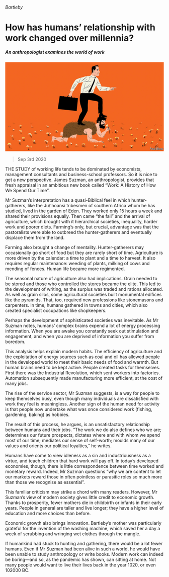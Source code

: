 ###### Bartleby

# How has humans’ relationship with work changed over millennia? 

##### An anthropologist examines the world of work 

![image](images/20200905_WBD002_0.jpg) 

> Sep 3rd 2020 

THE STUDY of working life tends to be dominated by economists, management consultants and business-school professors. So it is nice to get a new perspective. James Suzman, an anthropologist, provides that fresh appraisal in an ambitious new book called “Work: A History of How We Spend Our Time”.

Mr Suzman’s interpretation has a quasi-Biblical feel in which hunter-gatherers, like the Ju/’hoansi tribesmen of southern Africa whom he has studied, lived in the garden of Eden. They worked only 15 hours a week and shared their provisions equally. Then came “the fall” and the arrival of agriculture, which brought with it hierarchical societies, inequality, harder work and poorer diets. Farming’s only, but crucial, advantage was that the pastoralists were able to outbreed the hunter-gatherers and eventually displace them from the land.


Farming also brought a change of mentality. Hunter-gatherers may occasionally go short of food but they are rarely short of time. Agriculture is more driven by the calendar: a time to plant and a time to harvest. It also requires regular maintenance: weeding of plants, milking of cows and mending of fences. Human life became more regimented.

The seasonal nature of agriculture also had implications. Grain needed to be stored and those who controlled the stores became the elite. This led to the development of writing, as the surplus was traded and rations allocated. As well as grain silos, some agricultural societies built monumental edifices like the pyramids. That, too, required new professions like stonemasons and carpenters. In time, humans gathered in towns and cities, which also created specialist occupations like shopkeepers.

Perhaps the development of sophisticated societies was inevitable. As Mr Suzman notes, humans’ complex brains expend a lot of energy processing information. When you are awake you constantly seek out stimulation and engagement, and when you are deprived of information you suffer from boredom.

This analysis helps explain modern habits. The efficiency of agriculture and the exploitation of energy sources such as coal and oil has allowed people in the developed world to meet their basic needs of food and warmth. But human brains need to be kept active. People created tasks for themselves. First there was the Industrial Revolution, which sent workers into factories. Automation subsequently made manufacturing more efficient, at the cost of many jobs.

The rise of the service sector, Mr Suzman suggests, is a way for people to keep themselves busy, even though many individuals are dissatisfied with work they feel is meaningless. Another sign of the human need for activity is that people now undertake what was once considered work (fishing, gardening, baking) as hobbies.

The result of this process, he argues, is an unsatisfactory relationship between humans and their jobs. “The work we do also defines who we are; determines our future prospects, dictates where and with whom we spend most of our time; mediates our sense of self-worth; moulds many of our values and orients our political loyalties,” he writes.

Humans have come to view idleness as a sin and industriousness as a virtue, and teach children that hard work will pay off. In today’s developed economies, though, there is little correspondence between time worked and monetary reward. Indeed, Mr Suzman questions “why we are content to let our markets reward those in often pointless or parasitic roles so much more than those we recognise as essential”.

This familiar criticism may strike a chord with many readers. However, Mr Suzman’s view of modern society gives little credit to economic growth. Thanks to prosperity, fewer mothers die in childbirth or infants in their early years. People in general are taller and live longer; they have a higher level of education and more choices than before.

Economic growth also brings innovation. Bartleby’s mother was particularly grateful for the invention of the washing machine, which saved her a day a week of scrubbing and wringing wet clothes through the mangle.

If humankind had stuck to hunting and gathering, there would be a lot fewer humans. Even if Mr Suzman had been alive in such a world, he would have been unable to study anthropology or write books. Modern work can indeed be boring—and so, as the pandemic has shown, can sitting at home. Not many people would want to live their lives back in the year 1020, or even 102000 BC.

